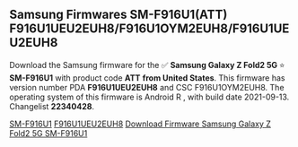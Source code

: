 <h2>Samsung Firmwares SM-F916U1(ATT) F916U1UEU2EUH8/F916U1OYM2EUH8/F916U1UEU2EUH8</h2>
Download the Samsung firmware for the ✅ <strong>Samsung Galaxy Z Fold2 5G </strong> ⭐ <strong>SM-F916U1</strong> with product code <strong>ATT</strong> <strong> from United States</strong>. This firmware has version number PDA <strong>F916U1UEU2EUH8</strong> and CSC F916U1OYM2EUH8. The operating system of this firmware is Android R , with build date 2021-09-13. Changelist <strong>22340428</strong>.


[SM-F916U1](https://samfirm.shop/samsung/model/SM-F916U1)
[F916U1UEU2EUH8](https://samfirm.shop/samsung/pda/F916U1UEU2EUH8)
[Download Firmware Samsung Galaxy Z Fold2 5G SM-F916U1](https://samfirm.shop/samsung/firmware/455254)
